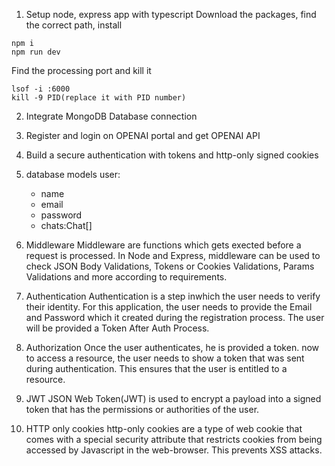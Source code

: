 1. Setup node, express app with typescript
Download the packages, find the correct path, install

```
npm i
npm run dev
```

Find the processing port and kill it
```
lsof -i :6000
kill -9 PID(replace it with PID number)
```

2. Integrate MongoDB Database connection

3. Register and login on OPENAI portal and get OPENAI API

4. Build a secure authentication with tokens and http-only signed cookies

5. database models
user:
    - name
    - email
    - password
    - chats:Chat[]

6. Middleware
Middleware are functions which gets exected before a request is processed. In Node and Express, middleware can be used to check JSON Body Validations, Tokens or Cookies Validations, Params Validations and more according to requirements.

7. Authentication
Authentication is a step inwhich the user needs to verify their identity. For this application, the user needs to provide the Email and Password which it created during the registration process. The user will be provided a Token After Auth Process.

8. Authorization
Once the user authenticates, he is provided a token. now to access a resource, the user needs to show a token that was sent during authentication. This ensures that the user is entitled to a resource.

9. JWT
JSON Web Token(JWT) is used to encrypt a payload into a signed token that has the permissions or authorities of the user.

10. HTTP only cookies
http-only cookies are a type of web cookie that comes with a special security attribute that restricts cookies from being accessed by Javascript in the web-browser. This prevents XSS attacks.

